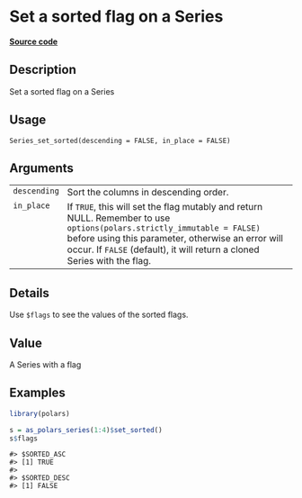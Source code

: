 

# Set a sorted flag on a Series

[**Source code**](https://github.com/pola-rs/r-polars/tree/main/R/series__series.R#L886)

## Description

Set a sorted flag on a Series

## Usage

<pre><code class='language-R'>Series_set_sorted(descending = FALSE, in_place = FALSE)
</code></pre>

## Arguments

<table>
<tr>
<td style="white-space: nowrap; font-family: monospace; vertical-align: top">
<code id="Series_set_sorted_:_descending">descending</code>
</td>
<td>
Sort the columns in descending order.
</td>
</tr>
<tr>
<td style="white-space: nowrap; font-family: monospace; vertical-align: top">
<code id="Series_set_sorted_:_in_place">in_place</code>
</td>
<td>
If <code>TRUE</code>, this will set the flag mutably and return NULL.
Remember to use <code>options(polars.strictly_immutable = FALSE)</code>
before using this parameter, otherwise an error will occur. If
<code>FALSE</code> (default), it will return a cloned Series with the
flag.
</td>
</tr>
</table>

## Details

Use <code>$flags</code> to see the values of the sorted flags.

## Value

A Series with a flag

## Examples

``` r
library(polars)

s = as_polars_series(1:4)$set_sorted()
s$flags
```

    #> $SORTED_ASC
    #> [1] TRUE
    #> 
    #> $SORTED_DESC
    #> [1] FALSE
